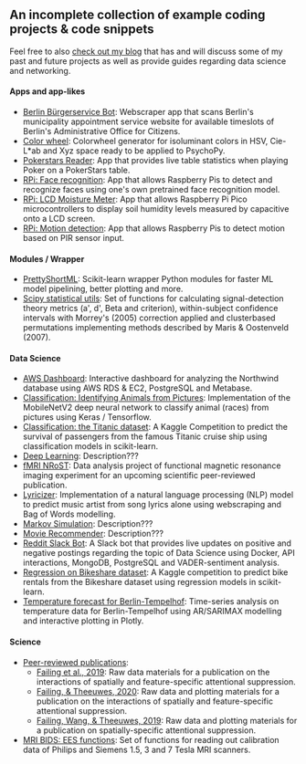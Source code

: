 ## An incomplete collection of example coding projects & code snippets
Feel free to also [check out my blog](https://blog.michelfailing.de) that has and will discuss some of my past and future projects as well as provide guides regarding data science and networking.

#### Apps and app-likes
- [Berlin Bürgerservice Bot](https://github.com/MichlF/berlin_buergerservice_bot): Webscraper app that scans Berlin's municipality appointment service website for available timeslots of Berlin's Administrative Office for Citizens.
- [Color wheel](https://github.com/MichlF/misc/blob/master/colors_colorwheel): Colorwheel generator for isoluminant colors in HSV, Cie-L*ab and Xyz space ready to be applied to PsychoPy.
- [Pokerstars Reader](https://github.com/MichlF/pokerstars_reader): App that provides live table statistics when playing Poker on a PokerStars table.
- [RPi: Face recognition](): App that allows Raspberry Pis to detect and recognize faces using one's own pretrained face recognition model.
- [RPi: LCD Moisture Meter](https://github.com/MichlF/moisture_meter): App that allows Raspberry Pi Pico microcontrollers to display soil humidity levels measured by capacitive onto a LCD screen.
- [RPi: Motion detection](): App that allows Raspberry Pis to detect motion based on PIR sensor input.

#### Modules / Wrapper
- [PrettyShortML](https://github.com/MichlF/PrettyShortML): Scikit-learn wrapper Python modules for faster ML model pipelining, better plotting and more.
- [Scipy statistical utils](https://github.com/MichlF/misc/tree/master/statistics): Set of functions for calculating signal-detection theory metrics (a', d', Beta and criterion), within-subject confidence intervals with Morrey's (2005) correction applied and clusterbased permutations implementing methods described by Maris & Oostenveld (2007).


#### Data Science
- [AWS Dashboard](): Interactive dashboard for analyzing the Northwind database using AWS RDS & EC2, PostgreSQL and Metabase.
- [Classification: Identifying Animals from Pictures](): Implementation of the MobileNetV2 deep neural network to classify animal (races) from pictures using Keras / Tensorflow.
- [Classification: the Titanic dataset](): A Kaggle Competition to predict the survival of passengers from the famous Titanic cruise ship using classification models in scikit-learn.
- [Deep Learning](): Description???
- [fMRI NRoST](): Data analysis project of functional magnetic resonance imaging experiment for an upcoming scientific peer-reviewed publication.
- [Lyricizer](): Implementation of a natural language processing (NLP) model to predict music artist from song lyrics alone using webscraping and Bag of Words modelling.
- [Markov Simulation](): Description???
- [Movie Recommender](): Description???
- [Reddit Slack Bot](): A Slack bot that provides live updates on positive and negative postings regarding the topic of Data Science using Docker, API interactions, MongoDB, PostgreSQL and VADER-sentiment analysis.
- [Regression on Bikeshare dataset](): A Kaggle competition to predict bike rentals from the Bikeshare dataset using regression models in scikit-learn.
- [Temperature forecast for Berlin-Tempelhof](): Time-series analysis on temperature data for Berlin-Tempelhof using AR/SARIMAX modelling and interactive plotting in Plotly.

#### Science
- [Peer-reviewed publications](https://github.com/MichlF/science_projects):
  - [Failing et al., 2019](https://github.com/MichlF/science_projects/tree/master/StatisticalRegularitiesInduceSpatialFeatureSpecificSuppression): Raw data materials for a publication on the interactions of spatially and feature-specific attentional suppression.
  - [Failing, & Theeuwes, 2020](https://github.com/MichlF/science_projects/tree/master/MoreCaptureMoreSuppression): Raw data and plotting materials for a publication on the interactions of spatially and feature-specific attentional suppression.
  - [Failing, Wang, & Theeuwes, 2019](https://github.com/MichlF/science_projects/tree/master/SpatialSuppressionDueToTargetActivation): Raw data and plotting materials for a publication on spatially-specific attentional suppression.
- [MRI BIDS: EES functions](https://github.com/MichlF/misc/blob/master/MRI_BIDScreator/ees_function.py): Set of functions for reading out calibration data of Philips and Siemens 1.5, 3 and 7 Tesla MRI scanners.

